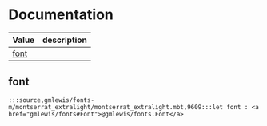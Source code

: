 # Documentation
|Value|description|
|---|---|
|[font](#font)||

## font

```moonbit
:::source,gmlewis/fonts-m/montserrat_extralight/montserrat_extralight.mbt,9609:::let font : <a href="gmlewis/fonts#Font">@gmlewis/fonts.Font</a>
```

